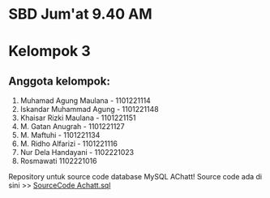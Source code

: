 # SBD Jum'at 9.40 AM
# Kelompok 3
## Anggota kelompok:
1. Muhamad Agung Maulana  - 1101221114  
1. Iskandar Muhammad Agung - 1101221148  
1. Khaisar Rizki Maulana - 1101221151  
1. M. Gatan Anugrah - 1101221127  
1. M. Maftuhi - 1101221134  
1. M. Ridho Alfarizi - 1101221116  
1. Nur Dela Handayani - 1102221023 
1. Rosmawati 1102221016

Repository untuk source code database MySQL AChatt!
Source code ada di sini >> [SourceCode Achatt.sql](https://github.com/AgungSukaAFK/Kel3_SBD_jumat_9.40-database_src/edit/main/README.md)
